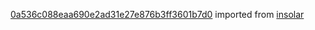 [0a536c088eaa690e2ad31e27e876b3ff3601b7d0](https://github.com/insolar/insolar/commit/0a536c088eaa690e2ad31e27e876b3ff3601b7d0) imported from [insolar](https://github.com/insolar/insolar)
